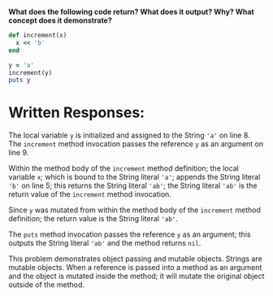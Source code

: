 **What does the following code return? What does it output? Why? What concept does it demonstrate?**

```ruby
def increment(x)
  x << 'b'
end

y = 'a'
increment(y)
puts y
```
# Written Responses:

The local variable `y` is initialized and assigned to the String `'a'` on line 8. The `increment` method invocation passes the reference `y` as an argument on line 9.

Within the method body of the `increment` method definition; the local variable `x`; which is bound to the String literal `'a'`; appends the String literal `'b'` on line 5; this returns the String literal `'ab'`; the String literal `'ab'` is the return value of the `increment` method invocation.

Since `y` was mutated from within the method body of the `increment` method definition; the return value is the String literal `'ab'`.

The `puts` method invocation passes the reference `y` as an argument; this outputs the String literal `'ab'` and the method returns `nil`.

This problem demonstrates object passing and mutable objects. Strings are mutable objects. When a reference is passed into a method as an argument and the object is mutated inside the method; it will mutate the original object outside of the method.

